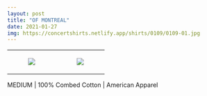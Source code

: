```yaml
---
layout: post
title: "OF MONTREAL"
date: 2021-01-27
img: https://concertshirts.netlify.app/shirts/0109/0109-01.jpg
---
```




<table style="width:100%;"><tr><td style="vertical-align:top;">
      <figure class="tmblr-full" data-orig-height="2048" data-orig-width="1365" data-orig-src="https://concertshirts.netlify.app/shirts/0109/0109-01.jpg"><img src="https://64.media.tumblr.com/8c449f7dd9052fb2a169e0de9fb41ad2/8db0b641bf738cce-19/s540x810/71e8aedfa8bc4c6fe57a36e10763855c767e9236.jpg" data-orig-height="2048" data-orig-width="1365" data-orig-src="https://concertshirts.netlify.app/shirts/0109/0109-01.jpg"/></figure></td>
    <td style="vertical-align:top;">
      <figure class="tmblr-full" data-orig-height="2048" data-orig-width="1365" data-orig-src="https://concertshirts.netlify.app/shirts/0109/0109-02.jpg"><img src="https://64.media.tumblr.com/65c0edf223691c9b13af642b47810a82/8db0b641bf738cce-65/s540x810/491f321483effdb176d9ffc9bce32d780c0526bb.jpg" data-orig-height="2048" data-orig-width="1365" data-orig-src="https://concertshirts.netlify.app/shirts/0109/0109-02.jpg"/></figure></td>
  </tr></table><p>
  MEDIUM | 100% Combed Cotton | American Apparel
</p>
